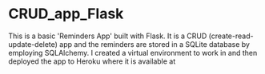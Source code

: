 # CRUD_app_Flask
This is a basic 'Reminders App' built with Flask. It is a CRUD (create-read-update-delete) app and the reminders are stored in a SQLite database by employing SQLAlchemy.
I created a virtual environment to work in and then deployed the app to Heroku where it is available at 
